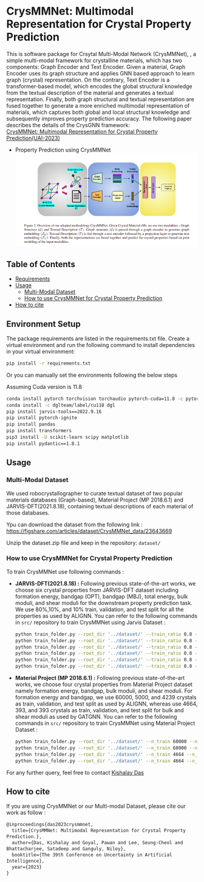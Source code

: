 # CrysMMNet: Multimodal Representation for Crystal Property Prediction

This is software package for Crsytal Multi-Modal Network (CrysMMNet), , a simple multi-modal framework for crystalline materials, which has two components: Graph Encoder and Text Encoder. 
Given a material, Graph Encoder uses its  graph structure and applies GNN based approach to learn graph (crystal) representation. On the contrary, Text Encoder is a transformer-based model, which encodes the global structural knowledge from  the textual description of the material and generates a textual  representation. Finally, both graph structural and textual representation are fused together to generate a more enriched
multimodal representation of materials, which captures both  global and local structural knowledge and subsequently improves property prediction accuracy.
The following paper describes the details of the CrysGNN framework: <br/>
[CrysMMNet: Multimodal Representation for Crystal Property Prediction(UAI-2023)](https://openreview.net/pdf?id=06jLJiUAKX)
    
- Property Prediction using CrysMMNet
    ![CrysMMNet diagram](images/crysmmnet.png)
    
## Table of Contents
- [Requirements](#requirements)
- [Usage](#usage)
  - [Multi-Modal Dataset](#define-a-multi-modal-dataset)
  - [How to use CrysMMNet for Crystal Property Prediction](#how-to-use-crysmmnet)
- [How to cite](#how-to-cite)

##  Environment Setup

The package requirements are listed in the requirements.txt file. Create a virtual environment and run the following command to install dependencies in your virtual environment:

```bash
pip install -r requirements.txt
```

Or you can manually set the environments following the below steps

Assuming Cuda version is 11.8
```bash
conda install pytorch torchvision torchaudio pytorch-cuda=11.8 -c pytorch -c nvidia
conda install -c dglteam/label/cu118 dgl
pip install jarvis-tools==2022.9.16
pip install pytorch-ignite
pip install pandas
pip install transformers
pip3 install -U scikit-learn scipy matplotlib
pip install pydantic==1.8.1
```

## Usage
### Multi-Modal Dataset
We used robocrystallographer to curate textual dataset of two popular materials databases (Graph-based), Material Project (MP 2018.6.1) and JARVIS-DFT(2021.8.18), 
containing textual descriptions of each material of those databases. 

Ypu can download the dataset from the following link :
https://figshare.com/articles/dataset/CrysMMNet_data/23643669

Unzip the dataset.zip file and keep in the repository: `dataset/`

### How to use CrysMMNet for Crystal Property Prediction

To train CrysMMNet use following commands :
- <b>JARVIS-DFT(2021.8.18) :</b> 
  Following  previous state-of-the-art works, we choose six crystal properties from JARVIS-DFT dataset including formation energy, bandgap (OPT), bandgap
  (MBJ), total energy, bulk moduli, and shear moduli for the  downstream property prediction task. We use 80%,10%, and  10% train, validation, and test split for all the properties as
  used by ALIGNN. You can refer to the following commands in `src/` repository to train CrysMMNet using Jarvis Dataset :
    ```bash
    python train_folder.py --root_dir '../dataset/' --train_ratio 0.8 --val_ratio 0.1 --test_ratio 0.1 --dataset 'Jarvis' --property 'fe'  --epochs 1000 --batch_size 64 --resume 0
    python train_folder.py --root_dir '../dataset/' --train_ratio 0.8 --val_ratio 0.1 --test_ratio 0.1 --dataset 'Jarvis' --property 'total_energy'  --epochs 1000 --batch_size 64 --resume 0
    python train_folder.py --root_dir '../dataset/' --train_ratio 0.8 --val_ratio 0.1 --test_ratio 0.1 --dataset 'Jarvis' --property 'opt_bandgap'  --epochs 1000 --batch_size 64 --resume 0
    python train_folder.py --root_dir '../dataset/' --train_ratio 0.8 --val_ratio 0.1 --test_ratio 0.1 --dataset 'Jarvis' --property 'mbj_bandgap'  --epochs 1000 --batch_size 64 --resume 0
    python train_folder.py --root_dir '../dataset/' --train_ratio 0.8 --val_ratio 0.1 --test_ratio 0.1 --dataset 'Jarvis' --property 'bulk_modulus_kv'  --epochs 1000 --batch_size 64
    python train_folder.py --root_dir '../dataset/' --train_ratio 0.8 --val_ratio 0.1 --test_ratio 0.1 --dataset 'Jarvis' --property 'shear_modulus_gv'  --epochs 1000 --batch_size 64 --resume 0
    ```
- <b>Material Project (MP 2018.6.1) :</b> 
  Following  previous state-of-the-art works, we choose four crystal properties from Material Project dataset namely formation energy, bandgap, bulk moduli, and shear moduli. For formation energy and
bandgap, we use 60000, 5000, and 4239 crystals as train,  validation, and test split as used by ALIGNN, whereas use  4664, 393, and 393 crystals as train, validation, and test split
for bulk and shear moduli as used by GATGNN. You can refer to the following commands in `src/` repository to train CrysMMNet using Material Project Dataset :
    ```bash
    python train_folder.py --root_dir '../dataset/' --n_train 60000 --n_val 5000 --n_test 4132 --dataset 'MP' --property 'formation_energy'  --epochs 1000 --batch_size 64 --resume 0
    python train_folder.py --root_dir '../dataset/' --n_train 60000 --n_val 5000 --n_test 4132 --dataset 'MP' --property 'band_gap'  --epochs 1000 --batch_size 64 --resume 0
    python train_folder.py --root_dir '../dataset/' --n_train 4664 --n_val 393 --n_test 393 --dataset 'MP' --property 'bulk'  --epochs 1000 --batch_size 64 --resume 0
    python train_folder.py --root_dir '../dataset/' --n_train 4664 --n_val 393 --n_test 393 --dataset 'MP' --property 'shear'  --epochs 1000 --batch_size 64 --resume 0
    ```

For any further query, feel free to contact [Kishalay Das](kishalaydas@kgpian.iitkgp.ac.in)

## How to cite

If you are using CrysMMNet or our Multi-modal Dataset, please cite our work as follow :

```
@inproceedings{das2023crysmmnet,
  title={CrysMMNet: Multimodal Representation for Crystal Property Prediction.},
  author={Das, Kishalay and Goyal, Pawan and Lee, Seung-Cheol and Bhattacharjee, Satadeep and Ganguly, Niloy},
  booktitle={The 39th Conference on Uncertainty in Artificial Intelligence},
  year={2023}
}
```

